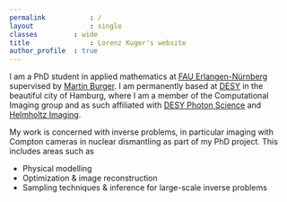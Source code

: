```yaml
---
permalink			: /
layout				: single
classes			: wide
title 				: Lorenz Kuger's website
author_profile 	: true
---
```

I am a PhD student in applied mathematics at [FAU Erlangen-Nürnberg](https://www.fau.de/) supervised by [Martin Burger](https://helmholtz-imaging.de/person/prof-dr-martin-burger-available-starting-april-2023/). I am permanently based at [DESY](https://www.desy.de/) in the beautiful city of Hamburg, where I am a member of the Computational Imaging group and as such affiliated with [DESY Photon Science](https://photon-science.desy.de/) and [Helmholtz Imaging](https://helmholtz-imaging.de/).

My work is concerned with inverse problems, in particular imaging with Compton cameras in nuclear dismantling as part of my PhD project. This includes areas such as
- Physical modelling
- Optimization & image reconstruction
- Sampling techniques & inference for large-scale inverse problems
